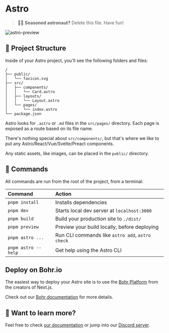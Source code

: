 # Astro

> 🧑‍🚀 **Seasoned astronaut?** Delete this file. Have fun!

![astro-preview](https://user-images.githubusercontent.com/943553/228666708-b3205e53-5d34-4e31-8682-c42ad0ee0d02.png)


## 🚀 Project Structure

Inside of your Astro project, you'll see the following folders and files:

```
/
├── public/
│   └── favicon.svg
├── src/
│   ├── components/
│   │   └── Card.astro
│   ├── layouts/
│   │   └── Layout.astro
│   └── pages/
│       └── index.astro
└── package.json
```

Astro looks for `.astro` or `.md` files in the `src/pages/` directory. Each page is exposed as a route based on its file name.

There's nothing special about `src/components/`, but that's where we like to put any Astro/React/Vue/Svelte/Preact components.

Any static assets, like images, can be placed in the `public/` directory.

## 🧞 Commands

All commands are run from the root of the project, from a terminal:

| Command             | Action                                           |
| :------------------ | :----------------------------------------------- |
| `pnpm install`      | Installs dependencies                            |
| `pnpm dev`          | Starts local dev server at `localhost:3000`      |
| `pnpm build`        | Build your production site to `./dist/`          |
| `pnpm preview`      | Preview your build locally, before deploying     |
| `pnpm astro ...`    | Run CLI commands like `astro add`, `astro check` |
| `pnpm astro --help` | Get help using the Astro CLI                     |

## Deploy on Bohr.io

The easiest way to deploy your Astro site is to use the [Bohr Platform](https://bohr.io/createRepository?sampleUrl=https://github.com/ribeiroevandro/astro-bohr-template) from the creators of Next.js.

Check out our [Bohr documentation](https://docs.bohr.io) for more details.

## 👀 Want to learn more?

Feel free to check [our documentation](https://docs.astro.build) or jump into our [Discord server](https://astro.build/chat).
